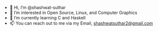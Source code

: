 - 👋 Hi, I’m @shashwat-suthar
- 👀 I’m interested in Open Source, Linux, and Computer Graphics
- 🌱 I’m currently learning C and Haskell
- 📫 You can reach out to me via my Email, shashwatsuthar2@gmail.com

<!---
shashwat-suthar/shashwat-suthar is a ✨ special ✨ repository because its `README.md` (this file) appears on your GitHub profile.
You can click the Preview link to take a look at your changes.
--->
